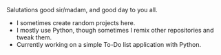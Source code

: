 Salutations good sir/madam, and good day to you all.

- I sometimes create random projects here.
- I mostly use Python, though sometimes I remix other repositories and tweak them.
- Currently working on a simple To-Do list application with Python.



